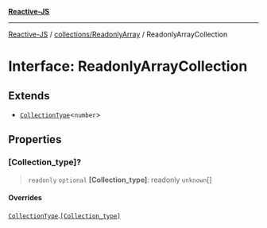 [**Reactive-JS**](../../../README.md)

***

[Reactive-JS](../../../README.md) / [collections/ReadonlyArray](../README.md) / ReadonlyArrayCollection

# Interface: ReadonlyArrayCollection

## Extends

- [`CollectionType`](../../interfaces/CollectionType.md)\<`number`\>

## Properties

### \[Collection\_type\]?

> `readonly` `optional` **\[Collection\_type\]**: readonly `unknown`[]

#### Overrides

[`CollectionType`](../../interfaces/CollectionType.md).[`[Collection_type]`](../../interfaces/CollectionType.md#collection_type)
